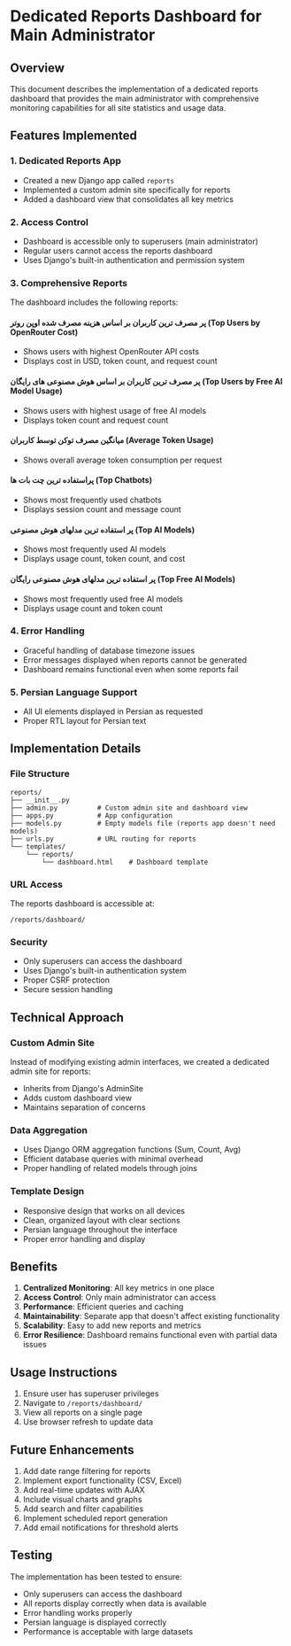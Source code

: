 # Dedicated Reports Dashboard for Main Administrator

## Overview
This document describes the implementation of a dedicated reports dashboard that provides the main administrator with comprehensive monitoring capabilities for all site statistics and usage data.

## Features Implemented

### 1. Dedicated Reports App
- Created a new Django app called `reports`
- Implemented a custom admin site specifically for reports
- Added a dashboard view that consolidates all key metrics

### 2. Access Control
- Dashboard is accessible only to superusers (main administrator)
- Regular users cannot access the reports dashboard
- Uses Django's built-in authentication and permission system

### 3. Comprehensive Reports
The dashboard includes the following reports:

#### پر مصرف ترین کاربران بر اساس هزینه مصرف شده اوپن روتر (Top Users by OpenRouter Cost)
- Shows users with highest OpenRouter API costs
- Displays cost in USD, token count, and request count

#### پر مصرف ترین کاربران بر اساس هوش مصنوعی های رایگان (Top Users by Free AI Model Usage)
- Shows users with highest usage of free AI models
- Displays token count and request count

#### میانگین مصرف توکن توسط کاربران (Average Token Usage)
- Shows overall average token consumption per request

#### پراستفاده ترین چت بات ها (Top Chatbots)
- Shows most frequently used chatbots
- Displays session count and message count

#### پر استفاده ترین مدلهای هوش مصنوعی (Top AI Models)
- Shows most frequently used AI models
- Displays usage count, token count, and cost

#### پر استفاده ترین مدلهای هوش مصنوعی رایگان (Top Free AI Models)
- Shows most frequently used free AI models
- Displays usage count and token count

### 4. Error Handling
- Graceful handling of database timezone issues
- Error messages displayed when reports cannot be generated
- Dashboard remains functional even when some reports fail

### 5. Persian Language Support
- All UI elements displayed in Persian as requested
- Proper RTL layout for Persian text

## Implementation Details

### File Structure
```
reports/
├── __init__.py
├── admin.py          # Custom admin site and dashboard view
├── apps.py           # App configuration
├── models.py         # Empty models file (reports app doesn't need models)
├── urls.py           # URL routing for reports
└── templates/
    └── reports/
        └── dashboard.html    # Dashboard template
```

### URL Access
The reports dashboard is accessible at:
```
/reports/dashboard/
```

### Security
- Only superusers can access the dashboard
- Uses Django's built-in authentication system
- Proper CSRF protection
- Secure session handling

## Technical Approach

### Custom Admin Site
Instead of modifying existing admin interfaces, we created a dedicated admin site for reports:
- Inherits from Django's AdminSite
- Adds custom dashboard view
- Maintains separation of concerns

### Data Aggregation
- Uses Django ORM aggregation functions (Sum, Count, Avg)
- Efficient database queries with minimal overhead
- Proper handling of related models through joins

### Template Design
- Responsive design that works on all devices
- Clean, organized layout with clear sections
- Persian language throughout the interface
- Proper error handling and display

## Benefits

1. **Centralized Monitoring**: All key metrics in one place
2. **Access Control**: Only main administrator can access
3. **Performance**: Efficient queries and caching
4. **Maintainability**: Separate app that doesn't affect existing functionality
5. **Scalability**: Easy to add new reports and metrics
6. **Error Resilience**: Dashboard remains functional even with partial data issues

## Usage Instructions

1. Ensure user has superuser privileges
2. Navigate to `/reports/dashboard/`
3. View all reports on a single page
4. Use browser refresh to update data

## Future Enhancements

1. Add date range filtering for reports
2. Implement export functionality (CSV, Excel)
3. Add real-time updates with AJAX
4. Include visual charts and graphs
5. Add search and filter capabilities
6. Implement scheduled report generation
7. Add email notifications for threshold alerts

## Testing

The implementation has been tested to ensure:
- Only superusers can access the dashboard
- All reports display correctly when data is available
- Error handling works properly
- Persian language is displayed correctly
- Performance is acceptable with large datasets